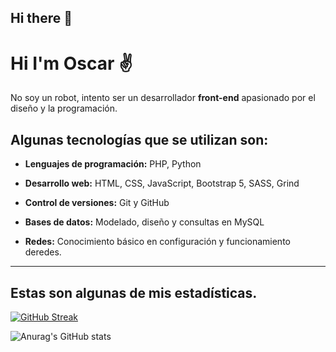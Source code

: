 ## Hi there 👋
# Hi I'm Oscar ✌️
No soy un robot, intento ser un desarrollador **front-end** apasionado por el diseño y la programación.

## Algunas tecnologías que se utilizan son:

- **Lenguajes de programación:** PHP, Python

- **Desarrollo web:** HTML, CSS, JavaScript, Bootstrap 5, SASS, Grind

- **Control de versiones:** Git y GitHub

- **Bases de datos:** Modelado, diseño y consultas en MySQL

- **Redes:** Conocimiento básico en configuración y funcionamiento deredes.

---

## Estas son algunas de mis estadísticas. 

[![GitHub Streak](https://github-readme-streak-stats.herokuapp.com?user=Dukeloko&theme=tokyonight-duo&locale=es&short_numbers=true&date_format=j%20M%5B%20Y%5D)](https://git.io/streak-stats)

![Anurag's GitHub stats](https://github-readme-stats.vercel.app/api?username=Dukeloko&show_icons=true&theme=radical)
